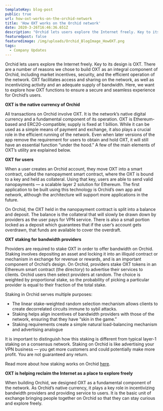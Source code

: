 ```yaml
---
templateKey: blog-post
public: true
url: how-oxt-works-on-the-orchid-network
title: 'How OXT works on the Orchid network'
date: 2020-3-26T16:46:36.651Z
description: "Orchid lets users explore the Internet freely. Key to its design is OXT."
featuredpost: false
featuredimage: /img/uploads/Orchid_BlogImage_HowOXT.png
tags:
  - Company Updates
---
```


Orchid lets users explore the Internet freely. Key to its design is OXT. There are a number of reasons we chose to build OXT as an integral component of Orchid, including market incentives, security, and the efficient operation of the network. OXT facilitates access and sharing on the network, as well as incentivizing activity and an adequate supply of bandwidth. Here, we want to explore how OXT functions to ensure a secure and seamless experience for Orchid’s users.

**OXT is the native currency of Orchid**

All transactions on Orchid involve OXT. It is the network’s native digital currency and a fundamental component of its operation. OXT is Ethereum-based and ERC20-compatible; supply is fixed at 1 billion. While it can be used as a simple means of payment and exchange, it also plays a crucial role in the efficient running of the network. Even when later versions of the app remove the requirement for users to obtain and hold OXT, it will still have an essential function “under the hood.” A few of the main elements of OXT’s utility are explained below.

**OXT for users**

When a user creates an Orchid account, they move OXT into a smart contract, called the nanopayment smart contract, where the OXT is bound to a key and held as collateral. Using that key, users are able to send valid nanopayments — a scalable layer 2 solution for Ethereum. The first application to be built using this technology is Orchid’s own app and network, although the architecture will support more applications in the future.

On Orchid, the OXT held in the nanopayment contract is split into a balance and deposit. The balance is the collateral that will slowly be drawn down by providers as the user pays for VPN service. There is also a small portion locked as a deposit which guarantees that if the user’s account gets overdrawn, that funds are available to cover the overdraft.

**OXT staking for bandwidth providers**

Providers are required to stake OXT in order to offer bandwidth on Orchid. Staking involves depositing an asset and locking it into an illiquid contract or mechanism in exchange for revenue or rewards, and is an important component of Orchid’s design. On Orchid, providers stake OXT tokens in an Ethereum smart contract (the directory) to advertise their services to clients. Orchid users then select providers at random. The choice is weighted by proportional stake, so the probability of picking a particular provider is equal to their fraction of the total stake.

Staking in Orchid serves multiple purposes:
- The linear stake-weighted random selection mechanism allows clients to create decorrelated circuits immune to sybil attacks.
- Staking helps align incentives of bandwidth providers with those of the network, ensuring that they have “skin in the game.”
- Staking requirements create a simple natural load-balancing mechanism and advertising analogue

It is important to distinguish how this staking is different from typical layer-1 staking on a consensus network. Staking on Orchid is like advertising your VPN business — you get more customers and could potentially make more profit. You are not guaranteed any return.

Read more about how staking works on Orchid [here](https://blog.orchid.com/staking-oxt-on-the-orchid-network/).

**OXT is helping reclaim the Internet as a place to explore freely**

When building Orchid, we designed OXT as a fundamental component of the network. As Orchid’s native currency, it plays a key role in incentivizing bandwidth providers and providing service to users. It is the basic unit of exchange bringing people together on Orchid so that they can stay curious and explore freely. 
